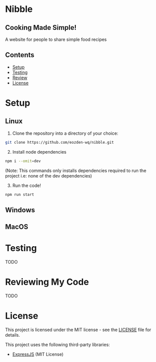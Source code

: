 # Nibble

## Cooking Made Simple!

A website for people to share simple food recipes

## Contents

- [Setup](#setup)
- [Testing](#testing)
- [Review](#reviewing-my-code)
- [License](#license)

# Setup

## Linux

1. Clone the repository into a directory of your choice:

```bash
git clone https://github.com/eozden-wq/nibble.git
```

2. Install node dependencies

```bash
npm i --omit=dev
```
(Note: This commands only installs dependencies required to run the project i.e: none of the dev dependencies) 

3. Run the code!

```bash
npm run start
```

## Windows

## MacOS

# Testing

TODO

# Reviewing My Code

TODO

# License

This project is licensed under the MIT license - see the [LICENSE](LICENSE) file for details.

This project uses the following third-party libraries:

- [ExpressJS](https://github.com/expressjs/express/blob/master/LICENSE) (MIT License)
